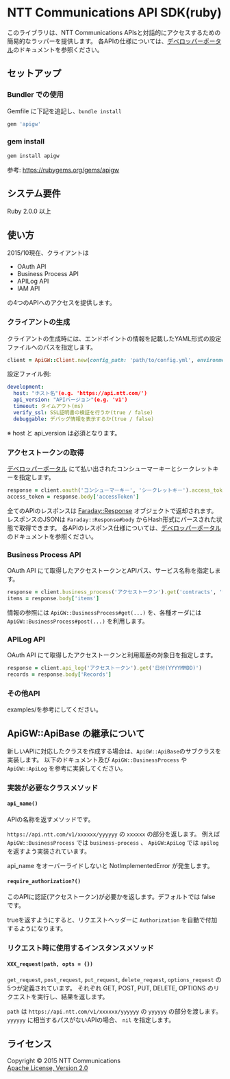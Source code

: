 NTT Communications API SDK(ruby)
===

このライブラリは、NTT Communications APIsと対話的にアクセスするための簡易的なラッパーを提供します。
各APIの仕様については、[デベロッパーポータル](https://developer.ntt.com/ja)のドキュメントを参照ください。

セットアップ
---

### Bundler での使用

Gemfile に下記を追記し、`bundle install`

```ruby
gem 'apigw'
```

### gem install

```ruby
gem install apigw
```

参考:
<https://rubygems.org/gems/apigw>


システム要件
---

Ruby 2.0.0 以上

使い方
---

2015/10現在、クライアントは

* OAuth API
* Business Process API
* APILog API
* IAM API

の4つのAPIへのアクセスを提供します。

### クライアントの生成

クライアントの生成時には、エンドポイントの情報を記載したYAML形式の設定ファイルへのパスを指定します。

```ruby
client = ApiGW::Client.new(config_path: 'path/to/config.yml', environment: 'development')
```

設定ファイル例:

```yaml
development:
  host: "ホスト名"(e.g. 'https://api.ntt.com/')
  api_version: "APIバージョン"(e.g. 'v1')
  timeout: タイムアウト(ms)
  verify_ssl: SSL証明書の検証を行うか(true / false)
  debuggable: デバッグ情報を表示するか(true / false)
```

※ host と api_version は必須となります。

### アクセストークンの取得

[デベロッパーポータル](https://developer.ntt.com/ja) にて払い出されたコンシューマーキーとシークレットキーを指定します。

```ruby
response = client.oauth('コンシューマーキー', 'シークレットキー').access_token
access_token = response.body['accessToken']
```

全てのAPIのレスポンスは [Faraday::Response](https://github.com/lostisland/faraday/blob/master/lib/faraday/response.rb) オブジェクトで返却されます。
レスポンスのJSONは `Faraday::Response#body` からHash形式にパースされた状態で取得できます。
各APIのレスポンス仕様については、[デベロッパーポータル](https://developer.ntt.com/ja)のドキュメントを参照ください。

### Business Process API

OAuth API にて取得したアクセストークンとAPIパス、サービス名称を指定します。

```ruby
response = client.business_process('アクセストークン').get('contracts', 'サービス名称')
items = response.body['items']
```

情報の参照には `ApiGW::BusinessProcess#get(...)` を、各種オーダには `ApiGW::BusinessProcess#post(...)` を利用します。

### APILog API

OAuth API にて取得したアクセストークンと利用履歴の対象日を指定します。

```ruby
response = client.api_log('アクセストークン').get('日付(YYYYMMDD)')
records = response.body['Records']
```

### その他API

examples/を参考にしてください。

ApiGW::ApiBase の継承について
---

新しいAPIに対応したクラスを作成する場合は、`ApiGW::ApiBase`のサブクラスを実装します。
以下のドキュメント及び `ApiGW::BusinessProcess` や `ApiGW::ApiLog` を参考に実装してください。

### 実装が必要なクラスメソッド

#### `api_name()`

APIの名称を返すメソッドです。

`https://api.ntt.com/v1/xxxxxx/yyyyyy` の `xxxxxx` の部分を返します。
例えば `ApiGW::BusinessProcess` では `business-process` 、 `ApiGW:ApiLog` では `apilog` を返すよう実装されています。

api_name をオーバーライドしないと NotImplementedError が発生します。

#### `require_authorization?()`

このAPIに認証(アクセストークン)が必要かを返します。デフォルトでは false です。

trueを返すようにすると、リクエストヘッダーに `Authorization` を自動で付加するようになります。

### リクエスト時に使用するインスタンスメソッド

#### `XXX_request(path, opts = {})`

`get_request`, `post_request`, `put_request`, `delete_request`, `options_request` の5つが定義されています。
それぞれ GET, POST, PUT, DELETE, OPTIONS のリクエストを実行し、結果を返します。

`path` は `https://api.ntt.com/v1/xxxxxx/yyyyyy` の `yyyyyy` の部分を渡します。
`yyyyyy` に相当するパスがないAPIの場合、 `nil` を指定します。


ライセンス
---
Copyright © 2015 NTT Communications  
[Apache License, Version 2.0](http://www.apache.org/licenses/LICENSE-2.0)
